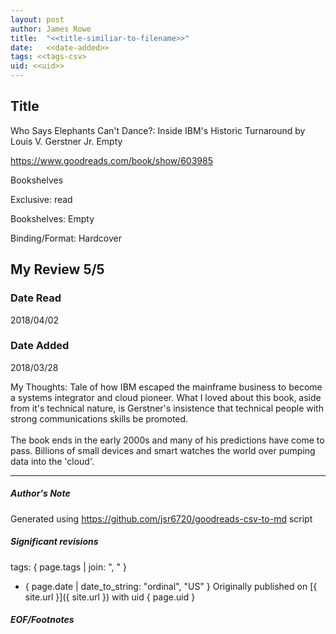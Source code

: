 ```yaml
---
layout: post
author: James Rowe
title:  "<<title-similiar-to-filename>>"
date:   <<date-added>>
tags: <<tags-csv>
uid: <<uid>>
---
```


<!-- highly dependent on how you personally use jekyll templates, and how you want this to show up -->

## Title

Who Says Elephants Can't Dance?:  Inside IBM's Historic Turnaround by Louis V. Gerstner Jr.
Empty 

https://www.goodreads.com/book/show/603985

Bookshelves

Exclusive: read

Bookshelves: Empty

Binding/Format: Hardcover

## My Review 5/5

### Date Read
2018/04/02

### Date Added
2018/03/28

My Thoughts: Tale of how IBM escaped the mainframe business to become a systems integrator and cloud pioneer. What I loved about this book, aside from it's technical nature, is Gerstner's insistence that technical people with strong communications skills be promoted.<br/><br/>The book ends in the early 2000s and many of his predictions have come to pass. Billions of small devices and smart watches the world over pumping data into the 'cloud'.

---

##### Author's Note

Generated using https://github.com/jsr6720/goodreads-csv-to-md script

##### Significant revisions

tags: { page.tags | join: ", " } <!-- todo move this somewhere -->

- { page.date | date_to_string: "ordinal", "US" } Originally published on [{ site.url }]({ site.url }) with uid { page.uid }

##### EOF/Footnotes
